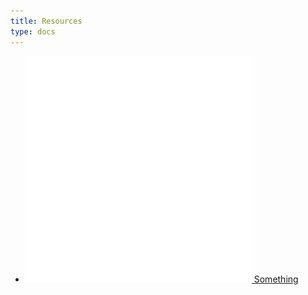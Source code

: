 ```yaml
---
title: Resources
type: docs
---
```

<ul class="doclist">
	<li class="doclist-item">
		<a class="doclist-link turquoise" href="video-360">
			<img src="/docs-icons/ico-vid-360.svg" alt="360 Videos">
			Something
		</a>
	</li>
</ul>